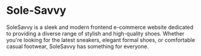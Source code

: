 # Sole-Savvy
SoleSavvy is a sleek and modern frontend e-commerce website dedicated to providing a diverse range of stylish and high-quality shoes. Whether you're looking for the latest sneakers, elegant formal shoes, or comfortable casual footwear, SoleSavvy has something for everyone.
